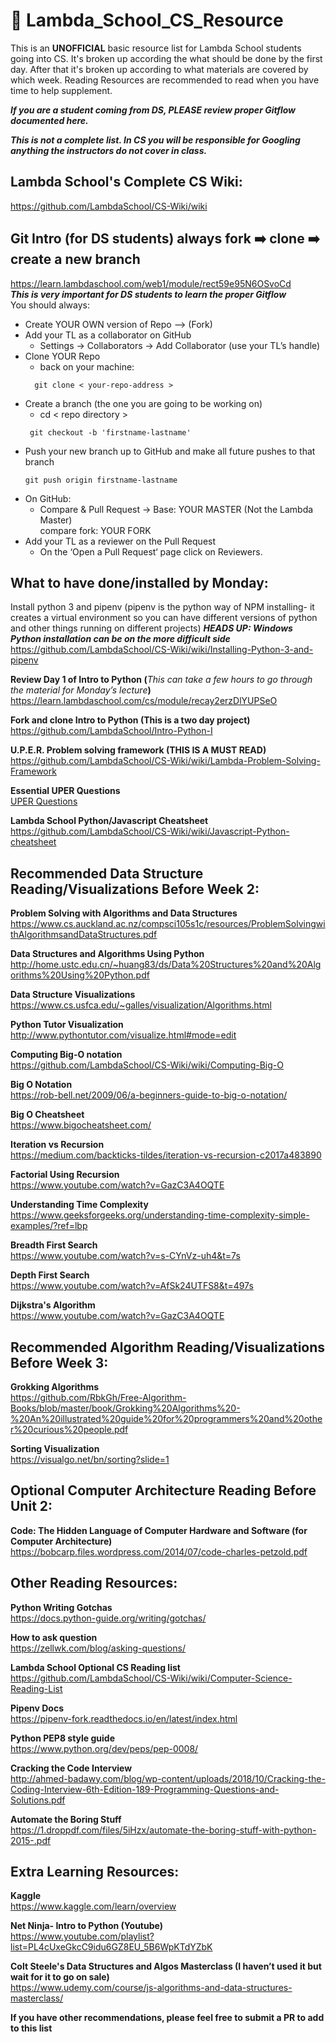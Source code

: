 # 🤖 Lambda_School_CS_Resource
This is an **UNOFFICIAL** basic resource list for Lambda School students going into CS. It's broken up according the what should be done by the first day. After that it's broken up according to what materials are covered by which week. Reading Resources are recommended to read when you have time to help supplement. 

**_If you are a student coming from DS, PLEASE review proper Gitflow documented here._**    

**_This is not a complete list. In CS you will be responsible for Googling anything the instructors do not cover in class._**

## Lambda School's Complete CS Wiki:
https://github.com/LambdaSchool/CS-Wiki/wiki

## Git Intro (for DS students) always fork ➡️ clone ➡️ create a new branch
https://learn.lambdaschool.com/web1/module/rect59e95N6OSvoCd   
**_This is very important for DS students to learn the proper Gitflow_**  
You should always:  
- Create YOUR OWN version of Repo —> (Fork)   
- Add your TL as a collaborator on GitHub  
  - Settings -> Collaborators -> Add Collaborator (use your TL’s handle)  
- Clone YOUR Repo  
  - back on your machine:  
  ```
    git clone < your-repo-address >  
    ```
- Create a branch (the one you are going to be working on)   
  - cd < repo directory >
  ```
   git checkout -b 'firstname-lastname'
  ```
- Push your new branch up to GitHub and make all future pushes to that branch  
   ```
   git push origin firstname-lastname
   ```
- On GitHub:
    - Compare & Pull Request -> Base: YOUR MASTER (Not the Lambda Master)      
      compare fork: YOUR FORK
- Add your TL as a reviewer on the Pull Request     
  - On the ‘Open a Pull Request‘ page click on Reviewers. 

## What to have done/installed by Monday:
Install python 3 and pipenv (pipenv is the python way of NPM installing- it creates a virtual environment so you can have different versions of python and other things running on different projects) **_HEADS UP: Windows Python installation can be on the more difficult side_**
https://github.com/LambdaSchool/CS-Wiki/wiki/Installing-Python-3-and-pipenv

**Review Day 1 of Intro to Python (**_This can take a few hours to go through the material for Monday’s lecture_**)**  
https://learn.lambdaschool.com/cs/module/recay2erzDlYUPSeO

**Fork and clone Intro to Python (This is a two day project)**  
https://github.com/LambdaSchool/Intro-Python-I

**U.P.E.R. Problem solving framework (THIS IS A MUST READ)**  
https://github.com/LambdaSchool/CS-Wiki/wiki/Lambda-Problem-Solving-Framework  

**Essential UPER Questions**  
[UPER Questions](https://raw.githubusercontent.com/lcampbe79/LambdaSchool-CS-Resource/master/assets/UPER_Essential_Questions.png)

**Lambda School Python/Javascript Cheatsheet**  
https://github.com/LambdaSchool/CS-Wiki/wiki/Javascript-Python-cheatsheet

## __**Recommended Data Structure Reading/Visualizations Before Week 2:**__  
**Problem Solving with Algorithms and Data Structures**  
https://www.cs.auckland.ac.nz/compsci105s1c/resources/ProblemSolvingwithAlgorithmsandDataStructures.pdf   

**Data Structures and Algorithms Using Python**  
http://home.ustc.edu.cn/~huang83/ds/Data%20Structures%20and%20Algorithms%20Using%20Python.pdf 

**Data Structure Visualizations**  
https://www.cs.usfca.edu/~galles/visualization/Algorithms.html 

**Python Tutor Visualization**  
http://www.pythontutor.com/visualize.html#mode=edit

**Computing Big-O notation**  
https://github.com/LambdaSchool/CS-Wiki/wiki/Computing-Big-O  

**Big O Notation**    
https://rob-bell.net/2009/06/a-beginners-guide-to-big-o-notation/  

**Big O Cheatsheet**  
https://www.bigocheatsheet.com/  

**Iteration vs Recursion**  
https://medium.com/backticks-tildes/iteration-vs-recursion-c2017a483890  

**Factorial Using Recursion**  
https://www.youtube.com/watch?v=GazC3A4OQTE  

**Understanding Time Complexity**  
https://www.geeksforgeeks.org/understanding-time-complexity-simple-examples/?ref=lbp  

**Breadth First Search**  
https://www.youtube.com/watch?v=s-CYnVz-uh4&t=7s  

**Depth First Search**  
https://www.youtube.com/watch?v=AfSk24UTFS8&t=497s  

**Dijkstra's Algorithm**  
https://www.youtube.com/watch?v=GazC3A4OQTE  
   
## __**Recommended Algorithm Reading/Visualizations Before Week 3:**__ 
**Grokking Algorithms**      
https://github.com/RbkGh/Free-Algorithm-Books/blob/master/book/Grokking%20Algorithms%20-%20An%20illustrated%20guide%20for%20programmers%20and%20other%20curious%20people.pdf   

**Sorting Visualization**     
https://visualgo.net/bn/sorting?slide=1

## __**Optional Computer Architecture Reading Before Unit 2:**__   
**Code: The Hidden Language of Computer Hardware and Software (for Computer Architecture)**  
https://bobcarp.files.wordpress.com/2014/07/code-charles-petzold.pdf

## Other Reading Resources:
**Python Writing Gotchas**  
https://docs.python-guide.org/writing/gotchas/  

**How to ask question**   
https://zellwk.com/blog/asking-questions/   

**Lambda School Optional CS Reading list**   
https://github.com/LambdaSchool/CS-Wiki/wiki/Computer-Science-Reading-List  

**Pipenv Docs**  
https://pipenv-fork.readthedocs.io/en/latest/index.html  

**Python PEP8 style guide**  
https://www.python.org/dev/peps/pep-0008/  

**Cracking the Code Interview**  
http://ahmed-badawy.com/blog/wp-content/uploads/2018/10/Cracking-the-Coding-Interview-6th-Edition-189-Programming-Questions-and-Solutions.pdf  

**Automate the Boring Stuff**  
https://1.droppdf.com/files/5iHzx/automate-the-boring-stuff-with-python-2015-.pdf  

## Extra Learning Resources:  
**Kaggle**  
https://www.kaggle.com/learn/overview  

**Net Ninja- Intro to Python (Youtube)**  
https://www.youtube.com/playlist?list=PL4cUxeGkcC9idu6GZ8EU_5B6WpKTdYZbK  

**Colt Steele's Data Structures and Algos Masterclass (I haven’t used it but wait for it to go on sale)**  
https://www.udemy.com/course/js-algorithms-and-data-structures-masterclass/ 

**If you have other recommendations, please feel free to submit a PR to add to this list**
